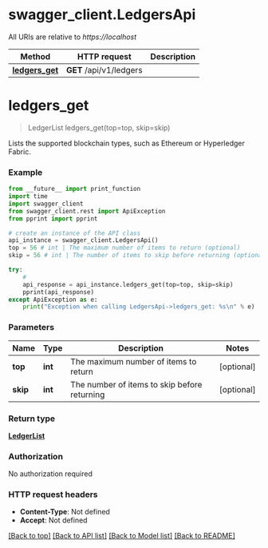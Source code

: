 # swagger_client.LedgersApi

All URIs are relative to *https://localhost*

Method | HTTP request | Description
------------- | ------------- | -------------
[**ledgers_get**](LedgersApi.md#ledgers_get) | **GET** /api/v1/ledgers | 


# **ledgers_get**
> LedgerList ledgers_get(top=top, skip=skip)



Lists the supported blockchain types, such as Ethereum or Hyperledger Fabric.

### Example
```python
from __future__ import print_function
import time
import swagger_client
from swagger_client.rest import ApiException
from pprint import pprint

# create an instance of the API class
api_instance = swagger_client.LedgersApi()
top = 56 # int | The maximum number of items to return (optional)
skip = 56 # int | The number of items to skip before returning (optional)

try:
    # 
    api_response = api_instance.ledgers_get(top=top, skip=skip)
    pprint(api_response)
except ApiException as e:
    print("Exception when calling LedgersApi->ledgers_get: %s\n" % e)
```

### Parameters

Name | Type | Description  | Notes
------------- | ------------- | ------------- | -------------
 **top** | **int**| The maximum number of items to return | [optional] 
 **skip** | **int**| The number of items to skip before returning | [optional] 

### Return type

[**LedgerList**](LedgerList.md)

### Authorization

No authorization required

### HTTP request headers

 - **Content-Type**: Not defined
 - **Accept**: Not defined

[[Back to top]](#) [[Back to API list]](../README.md#documentation-for-api-endpoints) [[Back to Model list]](../README.md#documentation-for-models) [[Back to README]](../README.md)

